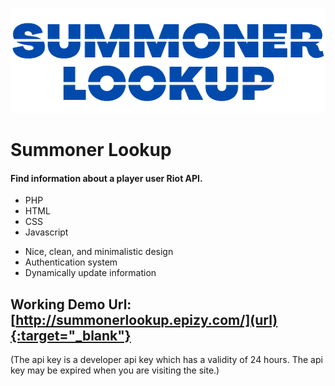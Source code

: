 ![alt text](assets/images/readme.png)

# Summoner Lookup
#### Find information about a player user Riot API.

- PHP
- HTML
- CSS
- Javascript

* Nice, clean, and minimalistic design
* Authentication system
* Dynamically update information

## Working Demo Url: [http://summonerlookup.epizy.com/](url){:target="_blank"}
(The api key is a developer api key which has a validity of 24 hours. The api key may be expired when you are visiting the site.)


